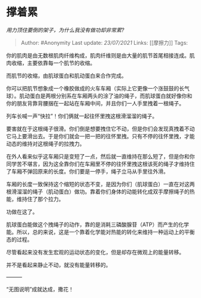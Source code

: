 # 撑着累
*用力顶住要倒的架子，为什么我没有做功却非常累?*

> Author: #Anonymity
Last update: *23/07/2021* 
Links: [[摩擦力]]
Tags: 

 
你的肌肉是由无数根肌肉纤维构成，肌肉纤维则是由大量的肌节首尾相接连成。肌肉收缩，主要依靠每一个肌节的收缩。

而肌节的收缩，由肌球蛋白和肌动蛋白来合作完成。

你可以把肌节想象成一个橡胶做成的火车车厢（实际上它更像一个涨鼓鼓的长气球）。肌动蛋白是两根分别系在车厢两头的涂了油的绳子，而肌球蛋白就好像你和你的朋友背靠背腰捆在一起站在车厢中间，并且你们一人手里拽着一根绳子。

列车长喊一声“快拉”！你们俩就一起往怀里拽这根滑溜溜的绳子。

要害就在于这根绳子很滑。你们倒是想要拽住它不动，但是你们会发现真拽着不动它马上要滑出去。于是你们就会一把一把的往怀里拽。只有不停的往怀里拽，才能动态的维持对这根绳子的拉拽力。

在外人看来似乎这车厢只是变短了一点，然后就一直维持在那么短了，但是你和你同学苦不堪言，因为这全靠你们在车厢里不停的往怀里拽这根该死的绳子才维持住了车厢不弹回原来的长度。你们要是一停手，绳子立马从手里往外滑。

车厢的长度一致保持这个缩短的状态不变，是因为你们（肌球蛋白）一直在对这两根滑溜溜的绳子（肌动蛋白）做功。靠着你们身体的动能转化成双手摩擦绳子的热能，维持住了那个拉力。

功做在这了。

肌球蛋白能做这个拽绳子的动作，靠的是消耗三磷酸腺苷（ATP）而产生的化学能。所以，总的来说，这是一个靠着化学能对热能的转化来维持一种运动上的平衡态的过程。

尽管看起来没有发生宏观的运动状态的变化，但是却存在微观上的能量转移。

并不是看起来静止不动，就没有能量转移的。

———

“无图说明”成就达成，撒花！



